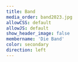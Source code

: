 ```yaml
---
title: Band
media_order: band2023.jpg
allowCSS: default
allowJS: default
show_header_image: false
membername: 'Die Band'
color: secondary
direction: left
---
```


